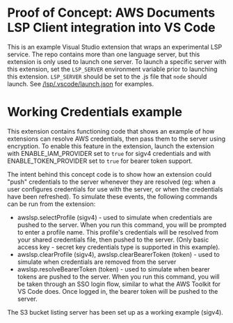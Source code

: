 # Proof of Concept: AWS Documents LSP Client integration into VS Code

This is an example Visual Studio extension that wraps an experimental LSP service. The repo contains more than one language server, but this extension is only used to launch one server. To launch a specific server with this extension, set the `LSP_SERVER` environment variable prior to launching this extension. `LSP_SERVER` should be set to the .js file that `node` should launch. See [/lsp/.vscode/launch.json](/lsp/.vscode/launch.json) for examples.

# Working Credentials example

This extension contains functioning code that shows an example of how extensions can resolve AWS credentials, then pass them to the server using encryption. To enable this feature in the extension, launch the extension with ENABLE_IAM_PROVIDER set to `true` for sigv4 credentials and with ENABLE_TOKEN_PROVIDER set to `true` for bearer token support.

The intent behind this concept code is to show how an extension could "push" credentials to the server whenever they are resolved (eg: when a user configures credentials for use with the server, or when the credentials have been refreshed). To simulate these events, the following commands can be run from the extension:

-   awslsp.selectProfile (sigv4) - used to simulate when credentials are pushed to the server. When you run this command, you will be prompted to enter a profile name. This profile's credentials will be resolved from your shared credentials file, then pushed to the server. (Only basic access key - secret key credentials type is supported in this example).
-   awslsp.clearProfile (sigv4), awslsp.clearBearerToken (token) - used to simulate when credentials are removed from the server
-   awslsp.resolveBearerToken (token) - used to simulate when bearer tokens are pushed to the server. When you run this command, you will be taken through an SSO login flow, similar to what the AWS Toolkit for VS Code does. Once logged in, the bearer token will be pushed to the server.

The S3 bucket listing server has been set up as a working example (sigv4).
